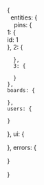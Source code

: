 {  
  entities: {  
    pins: {  
      1: {  
        id: 1  
      },
      2: {
      
      },
      3: {
      
      }
    },
    boards: {
    
    },
    users: {
    
    }
 },
 ui: {
 
 },
 errors: {
 
 }

}
